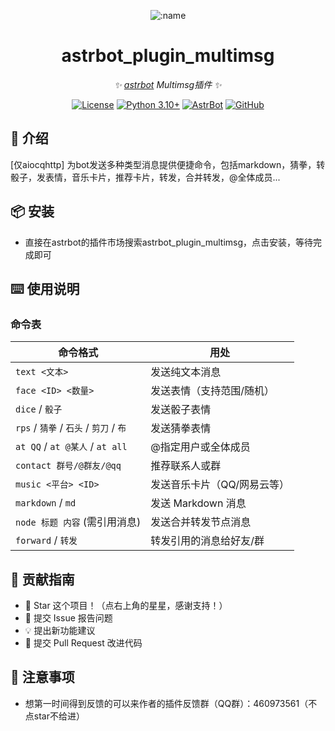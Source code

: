 
<div align="center">

![:name](https://count.getloli.com/@astrbot_plugin_multimsg?name=astrbot_plugin_multimsg&theme=minecraft&padding=6&offset=0&align=top&scale=1&pixelated=1&darkmode=auto)

# astrbot_plugin_multimsg

_✨ [astrbot](https://github.com/AstrBotDevs/AstrBot) Multimsg插件 ✨_  

[![License](https://img.shields.io/badge/License-MIT-green.svg)](https://opensource.org/licenses/MIT)
[![Python 3.10+](https://img.shields.io/badge/Python-3.10%2B-blue.svg)](https://www.python.org/)
[![AstrBot](https://img.shields.io/badge/AstrBot-3.4%2B-orange.svg)](https://github.com/Soulter/AstrBot)
[![GitHub](https://img.shields.io/badge/作者-Zhalslar-blue)](https://github.com/Zhalslar)

</div>

## 🤝 介绍

[仅aiocqhttp] 为bot发送多种类型消息提供便捷命令，包括markdown，猜拳，转骰子，发表情，音乐卡片，推荐卡片，转发，合并转发，@全体成员...

## 📦 安装

- 直接在astrbot的插件市场搜索astrbot_plugin_multimsg，点击安装，等待完成即可

## ⌨️ 使用说明

### 命令表

| 命令格式                  | 用处                     |
|---------------------------|--------------------------|
| `text <文本>`             | 发送纯文本消息           |
| `face <ID> <数量>`        | 发送表情（支持范围/随机）|
| `dice` / `骰子`           | 发送骰子表情             |
| `rps` / `猜拳` / `石头` / `剪刀` / `布` | 发送猜拳表情 |
| `at QQ` / `at @某人` / `at all` | @指定用户或全体成员 |
| `contact 群号/@群友/@qq` | 推荐联系人或群           |
| `music <平台> <ID>`      | 发送音乐卡片（QQ/网易云等） |
| `markdown` / `md`        | 发送 Markdown 消息       |
| `node 标题 内容` (需引用消息) | 发送合并转发节点消息 |
| `forward` / `转发`       | 转发引用的消息给好友/群  |

## 👥 贡献指南

- 🌟 Star 这个项目！（点右上角的星星，感谢支持！）
- 🐛 提交 Issue 报告问题
- 💡 提出新功能建议
- 🔧 提交 Pull Request 改进代码

## 📌 注意事项

- 想第一时间得到反馈的可以来作者的插件反馈群（QQ群）：460973561（不点star不给进）
